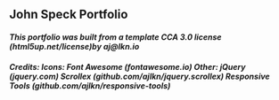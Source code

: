 <h2>John Speck Portfolio</h2>

<h4> <em>This portfolio was built from a template CCA 3.0 license (html5up.net/license)by aj@lkn.io 
	</em>
</h4>
<h5>
Credits:
	Icons:
		Font Awesome (fontawesome.io)
	Other:
		jQuery (jquery.com)
		Scrollex (github.com/ajlkn/jquery.scrollex)
		Responsive Tools (github.com/ajlkn/responsive-tools)
</h5>
